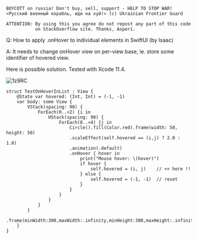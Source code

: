 ```
BOYCOTT on russia! Don't buy, sell, support - HELP TO STOP WAR!
«Русский военный корабль, иди на хуй!» (c) Ukrainian Frontier Guard

ATTENTION: By using this you agree do not repost any part of this code
           on StackOverflow site. Thanks, Asperi.
```

Q: How to apply .onHover to individual elements in SwiftUI (by Isaac)

A: It needs to change onHover view on per-view base, ie. store some identifier of hovered view. 

Here is possible solution. Tested with Xcode 11.4.

![1z9RC](https://user-images.githubusercontent.com/62171579/170929864-093211a6-4a4a-4ae0-b64d-9273897c3ed7.gif)

```
struct TestOnHoverInList : View {
    @State var hovered: (Int, Int) = (-1, -1)
    var body: some View {
        VStack(spacing: 90) {
            ForEach(0..<2) {i in
                HStack(spacing: 90) {
                    ForEach(0..<4) {j in
                        Circle().fill(Color.red).frame(width: 50, height: 50)
                        .scaleEffect(self.hovered == (i,j) ? 2.0 : 1.0)
                        .animation(.default)
                        .onHover { hover in
                            print("Mouse hover: \(hover)")
                            if hover {
                                self.hovered = (i, j)    // << here !!
                            } else {
                                self.hovered = (-1, -1)  // reset
                            }
                        }
                    }
                }
            }
        }
        .frame(minWidth:300,maxWidth:.infinity,minHeight:300,maxHeight:.infinity)
    }
}
```
